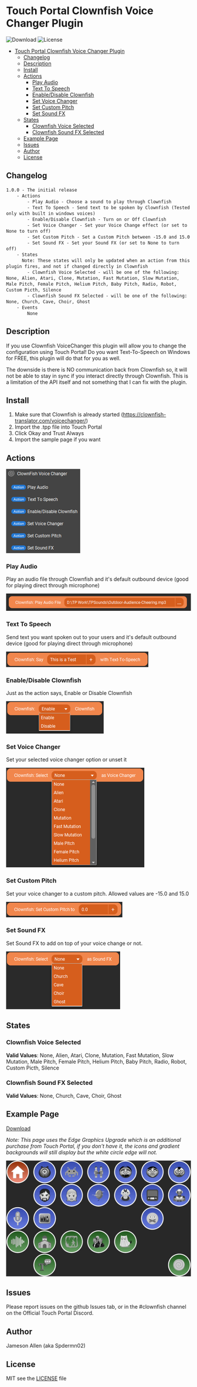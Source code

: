 # Touch Portal Clownfish Voice Changer Plugin

![Download](https://img.shields.io/github/downloads/spdermn02/TouchPortal_Clownfish_VoiceChanger_Plugin/total?style=plastic)
![License](https://img.shields.io/github/license/spdermn02/TouchPortal_Clownfish_VoiceChanger_Plugin?style=plastic)

- [Touch Portal Clownfish Voice Changer Plugin](#touch-portal-clownfish-voice-changer-plugin)
  - [Changelog](#changelog)
  - [Description](#description)
  - [Install](#install)
  - [Actions](#actions)
    - [Play Audio](#play-audio)
    - [Text To Speech](#text-to-speech)
    - [Enable/Disable Clownfish](#enabledisable-clownfish)
    - [Set Voice Changer](#set-voice-changer)
    - [Set Custom Pitch](#set-custom-pitch)
    - [Set Sound FX](#set-sound-fx)
  - [States](#states)
    - [Clownfish Voice Selected](#clownfish-voice-selected)
    - [Clownfish Sound FX Selected](#clownfish-sound-fx-selected)
  - [Example Page](#example-page)
  - [Issues](#issues)
  - [Author](#author)
  - [License](#license)

## Changelog
```
1.0.0 - The initial release
    - Actions
        - Play Audio - Choose a sound to play through Clownfish
        - Text To Speech - Send text to be spoken by Clownfish (Tested only with built in windows voices)
        - Enable/Disable Clownfish - Turn on or Off Clownfish
        - Set Voice Changer - Set your Voice Change effect (or set to None to turn off)
        - Set Custom Pitch - Set a Custom Pitch between -15.0 and 15.0
        - Set Sound FX - Set your Sound FX (or set to None to turn off)
    - States
      Note: These states will only be updated when an action from this plugin fires, and not if changed directly in Clownfish
        - Clownfish Voice Selected - will be one of the following: None, Alien, Atari, Clone, Mutation, Fast Mutation, Slow Mutation, Male Pitch, Female Pitch, Helium Pitch, Baby Pitch, Radio, Robot, Custom Picth, Silence
        - Clownfish Sound FX Selected - will be one of the following: None, Church, Cave, Choir, Ghost
    - Events
        None
```

## Description
If you use Clownfish VoiceChanger this plugin will allow you to change the configuration using Touch Portal! 
Do you want Text-To-Speech on Windows for FREE, this plugin will do that for you as well.

The downside is there is NO communication back from Clownfish so, it will not be able to stay in sync if you interact directly through Clownfish.  This is a limitation of the API itself and not something that I can fix with the plugin.

## Install

1. Make sure that Clownfish is already started (https://clownfish-translator.com/voicechanger/)
2. Import the .tpp file into Touch Portal
3. Click Okay and Trust Always
4. Import the sample page if you want

## Actions

![Action Image](resources/images/TPClownfish-Actions.png)

### Play Audio

Play an audio file through Clownfish and it's default outbound device (good for playing direct through microphone)

![Play Audio](resources/images/TPClownfish-PlayAudio.png)

### Text To Speech

Send text you want spoken out to your users and it's default outbound device (good for playing direct through microphone)

![Text To Speech](resources/images/TPClownfish-TextToSpeech.png)

### Enable/Disable Clownfish

Just as the action says, Enable or Disable Clownfish

![Enable Disable](resources/images/TPClownfish-EnableDisable.png)

### Set Voice Changer

Set your selected voice changer option or unset it

![Voice Changer](resources/images/TPClownfish-VoiceChange.png)

### Set Custom Pitch

Set your voice changer to a custom pitch. Allowed values are -15.0 and 15.0

![Custom Pitch](resources/images/TPClownfish-CustomPitch.png)
### Set Sound FX

Set Sound FX to add on top of your voice change or not.

![Sound FX](resources/images/TPClownfish-SoundFX.png)

## States

### Clownfish Voice Selected

**Valid Values**: None, Alien, Atari, Clone, Mutation, Fast Mutation, Slow Mutation, Male Pitch, Female Pitch, Helium Pitch, Baby Pitch, Radio, Robot, Custom Picth, Silence
### Clownfish Sound FX Selected

**Valid Values**: None, Church, Cave, Choir, Ghost

## Example Page

[Download](resources/Clownfish-VC-Example.tpz)

*Note: This page uses the Edge Graphics Upgrade which is an additional purchase from Touch Portal, if you don't have it, the icons and gradient backgrounds will still display but the white circle edge will not.*

![Clownfish Page](resources/images/Sample-Page.gif)

## Issues
Please report issues on the github Issues tab, or in the #clownfish channel on the Official Touch Portal Discord.

## Author
Jameson Allen (aka Spdermn02)

## License
MIT see the [LICENSE](LICENSE) file